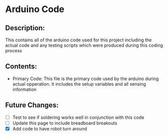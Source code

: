 # Arduino Code
## Description:
This contains all of the arduino code used for this project including the actual code and any testing scripts which were produced during this coding process
## Contents:
- Primary Code: This file is the primary code used by the arduino during actual opperation. It includes the setup variables and all sensing information
## Future Changes:
- [ ] Test to see if soldering works well in conjunction with this code
- [ ] Update this page to include breadboard breakouts
- [x] Add code to have robot turn around

